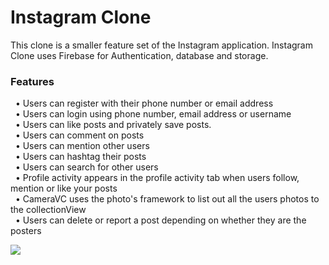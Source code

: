 <h1>Instagram Clone</h1>
<p>This clone is a smaller feature set of the Instagram application. Instagram Clone uses Firebase for Authentication, database and storage. </p>

<h3>Features</h3> 
&nbsp;&nbsp;&bull; Users can register with their phone number or email address <br />
&nbsp;&nbsp;&bull; Users can login using phone number, email address or username <br />
&nbsp;&nbsp;&bull; Users can like posts and privately save posts. <br />
&nbsp;&nbsp;&bull; Users can comment on posts <br />
&nbsp;&nbsp;&bull; Users can mention other users <br />
&nbsp;&nbsp;&bull; Users can hashtag their posts <br />
&nbsp;&nbsp;&bull; Users can search for other users <br />
&nbsp;&nbsp;&bull; Profile activity appears in the profile activity tab when users follow, mention or like your posts <br />
&nbsp;&nbsp;&bull; CameraVC uses the photo's framework to list out all the users photos to the collectionView <br />
&nbsp;&nbsp;&bull; Users can delete or report a post depending on whether they are the posters


<img src="http://imgur.com/XBO4Asb.png" />&nbsp;&nbsp;

